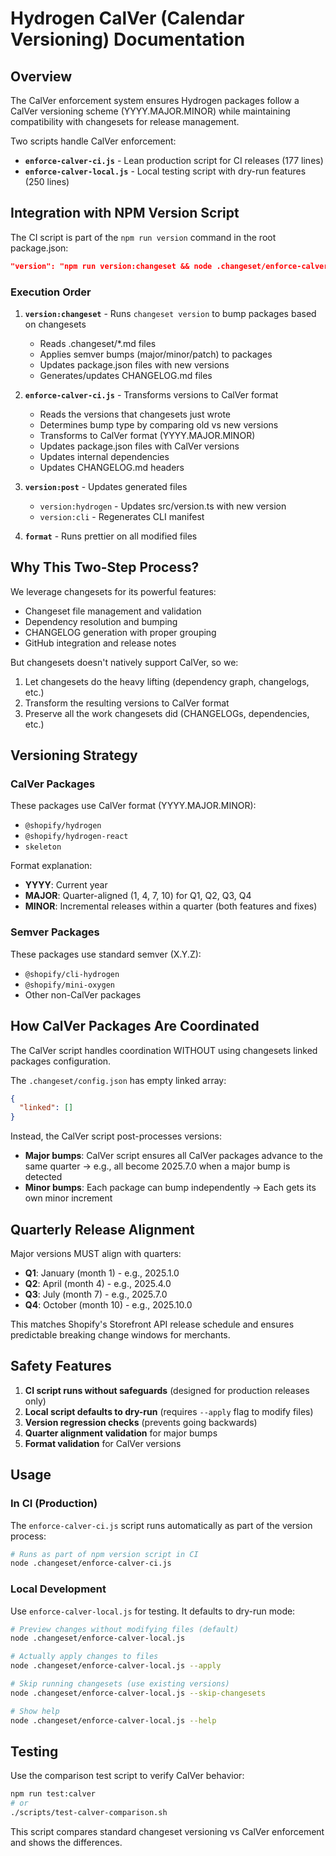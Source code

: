 # Hydrogen CalVer (Calendar Versioning) Documentation

## Overview

The CalVer enforcement system ensures Hydrogen packages follow a CalVer versioning scheme (YYYY.MAJOR.MINOR) while maintaining compatibility with changesets for release management.

Two scripts handle CalVer enforcement:
- **`enforce-calver-ci.js`** - Lean production script for CI releases (177 lines)
- **`enforce-calver-local.js`** - Local testing script with dry-run features (250 lines)

## Integration with NPM Version Script

The CI script is part of the `npm run version` command in the root package.json:

```json
"version": "npm run version:changeset && node .changeset/enforce-calver-ci.js && npm run version:post && npm run format"
```

### Execution Order

1. **`version:changeset`** - Runs `changeset version` to bump packages based on changesets

   - Reads .changeset/\*.md files
   - Applies semver bumps (major/minor/patch) to packages
   - Updates package.json files with new versions
   - Generates/updates CHANGELOG.md files

2. **`enforce-calver-ci.js`** - Transforms versions to CalVer format

   - Reads the versions that changesets just wrote
   - Determines bump type by comparing old vs new versions
   - Transforms to CalVer format (YYYY.MAJOR.MINOR)
   - Updates package.json files with CalVer versions
   - Updates internal dependencies
   - Updates CHANGELOG.md headers

3. **`version:post`** - Updates generated files

   - `version:hydrogen` - Updates src/version.ts with new version
   - `version:cli` - Regenerates CLI manifest

4. **`format`** - Runs prettier on all modified files

## Why This Two-Step Process?

We leverage changesets for its powerful features:

- Changeset file management and validation
- Dependency resolution and bumping
- CHANGELOG generation with proper grouping
- GitHub integration and release notes

But changesets doesn't natively support CalVer, so we:

1. Let changesets do the heavy lifting (dependency graph, changelogs, etc.)
2. Transform the resulting versions to CalVer format
3. Preserve all the work changesets did (CHANGELOGs, dependencies, etc.)

## Versioning Strategy

### CalVer Packages

These packages use CalVer format (YYYY.MAJOR.MINOR):

- `@shopify/hydrogen`
- `@shopify/hydrogen-react`
- `skeleton`

Format explanation:

- **YYYY**: Current year
- **MAJOR**: Quarter-aligned (1, 4, 7, 10) for Q1, Q2, Q3, Q4
- **MINOR**: Incremental releases within a quarter (both features and fixes)

### Semver Packages

These packages use standard semver (X.Y.Z):

- `@shopify/cli-hydrogen`
- `@shopify/mini-oxygen`
- Other non-CalVer packages

## How CalVer Packages Are Coordinated

The CalVer script handles coordination WITHOUT using changesets linked packages configuration.

The `.changeset/config.json` has empty linked array:

```json
{
  "linked": []
}
```

Instead, the CalVer script post-processes versions:

- **Major bumps**: CalVer script ensures all CalVer packages advance to the same quarter
  → e.g., all become 2025.7.0 when a major bump is detected
- **Minor bumps**: Each package can bump independently
  → Each gets its own minor increment

## Quarterly Release Alignment

Major versions MUST align with quarters:

- **Q1**: January (month 1) - e.g., 2025.1.0
- **Q2**: April (month 4) - e.g., 2025.4.0
- **Q3**: July (month 7) - e.g., 2025.7.0
- **Q4**: October (month 10) - e.g., 2025.10.0

This matches Shopify's Storefront API release schedule and ensures predictable breaking change windows for merchants.

## Safety Features

1. **CI script runs without safeguards** (designed for production releases only)
2. **Local script defaults to dry-run** (requires `--apply` flag to modify files)
3. **Version regression checks** (prevents going backwards)
4. **Quarter alignment validation** for major bumps
5. **Format validation** for CalVer versions

## Usage

### In CI (Production)

The `enforce-calver-ci.js` script runs automatically as part of the version process:

```bash
# Runs as part of npm version script in CI
node .changeset/enforce-calver-ci.js
```

### Local Development

Use `enforce-calver-local.js` for testing. It defaults to dry-run mode:

```bash
# Preview changes without modifying files (default)
node .changeset/enforce-calver-local.js

# Actually apply changes to files
node .changeset/enforce-calver-local.js --apply

# Skip running changesets (use existing versions)
node .changeset/enforce-calver-local.js --skip-changesets

# Show help
node .changeset/enforce-calver-local.js --help
```

## Testing

Use the comparison test script to verify CalVer behavior:

```bash
npm run test:calver
# or
./scripts/test-calver-comparison.sh
```

This script compares standard changeset versioning vs CalVer enforcement and shows the differences.
